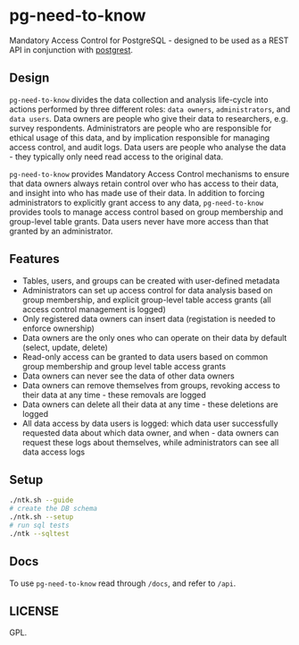 # pg-need-to-know

Mandatory Access Control for PostgreSQL - designed to be used as a REST API in conjunction with [postgrest](http://postgrest.org/en/v5.1/).

## Design

`pg-need-to-know` divides the data collection and analysis life-cycle into actions performed by three different roles: `data owners`, `administrators`, and `data users`. Data owners are people who give their data to researchers, e.g. survey respondents. Administrators are people who are responsible for ethical usage of this data, and by implication responsible for managing access control, and audit logs. Data users are people who analyse the data - they typically only need read access to the original data.

`pg-need-to-know` provides Mandatory Access Control mechanisms to ensure that data owners always retain control over who has access to their data, and insight into who has made use of their data. In addition to forcing administrators to explicitly grant access to any data, `pg-need-to-know` provides tools to manage access control based on group membership and group-level table grants. Data users never have more access than that granted by an administrator.

## Features

- Tables, users, and groups can be created with user-defined metadata
- Administrators can set up access control for data analysis based on group membership, and explicit group-level table access grants (all access control management is logged)
- Only registered data owners can insert data (registation is needed to enforce ownership)
- Data owners are the only ones who can operate on their data by default (select, update, delete)
- Read-only access can be granted to data users based on common group membership and group level table access grants
- Data owners can never see the data of other data owners
- Data owners can remove themselves from groups, revoking access to their data at any time - these removals are logged
- Data owners can delete all their data at any time - these deletions are logged
- All data access by data users is logged: which data user successfully requested data about which data owner, and when - data owners can request these logs about themselves, while administrators can see all data access logs

## Setup

```bash
./ntk.sh --guide
# create the DB schema
./ntk.sh --setup
# run sql tests
./ntk --sqltest
```

## Docs

To use `pg-need-to-know` read through `/docs`, and refer to `/api`.

## LICENSE

GPL.

